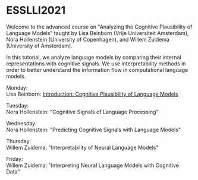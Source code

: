 # ESSLLI2021

Welcome to the advanced course on "Analyzing the Cognitive Plausibility of Language Models" taught by Lisa Beinborn (Vrije Universiteit Amsterdam), Nora Hollenstein (University of Copenhagen), and Willem Zuidema (University of Amsterdam). 

In this tutorial, we analyze language models by comparing their internal representations with cognitive signals. We use interpretability methods in order to better understand the information flow in computational language models. 

Monday: <br>
Lisa Beinborn: [Introduction: Cognitive Plausibility of Language Models](https://github.com/beinborn/ESSLLI2021/blob/main/slides/Monday.pdf)

Tuesday: <br>
Nora Hollenstein: "Cognitive Signals of Language Processing"

Wednesday: <br>
Nora Hollenstein: "Predicting Cognitive Signals with Language Models"

Thursday: <br>
Willem Zuidema: "Interpretability of Neural Language Models"

Friday: <br>
Willem Zuidema: "Interpreting Neural Language Models with Cognitive Data"

